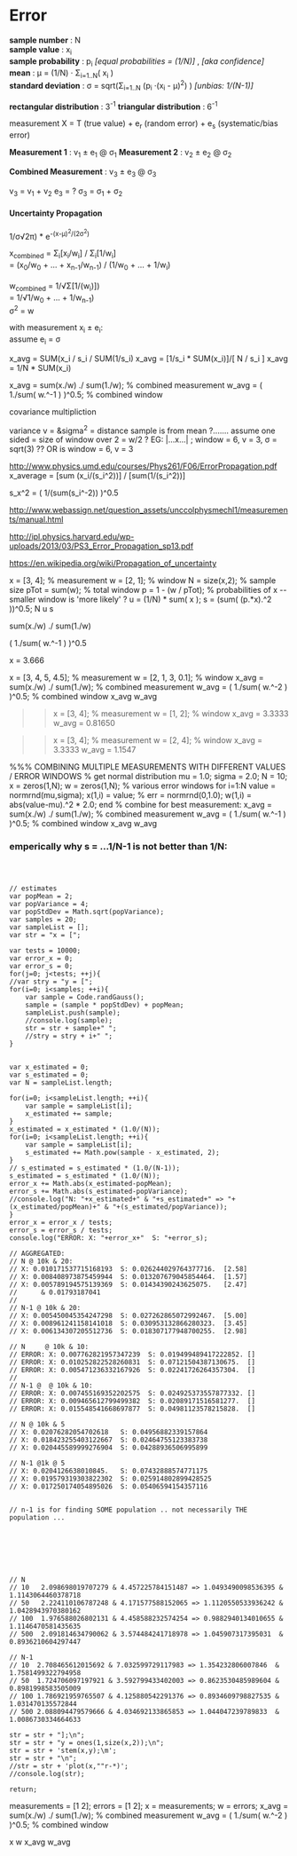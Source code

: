 
# Error


**sample number** : N
<br />
**sample value** : x<sub>i</sub>
<br />
**sample probability** : p<sub>i</sub> _[equal probabilities = (1/N)]_ , _[aka confidence]_
<br />
**mean** : &mu; = (1/N) &middot; &Sigma;<sub>i=1..N</sub>( x<sub>i</sub> )
<br />
**standard deviation** : &sigma; = sqrt(&Sigma;<sub>i=1..N</sub> (p<sub>i</sub> &middot;(x<sub>i</sub> - &mu;)<sup>2</sup>) ) _[unbias: 1/(N-1)]_
<br />


**rectangular distribution** : 3<sup>-1</sup>
**triangular distribution** : 6<sup>-1</sup>


measurement X = T (true value) + e<sub>r</sub> (random error) + e<sub>s</sub> (systematic/bias error)



**Measurement 1** : v<sub>1</sub> &plusmn; e<sub>1</sub> @ &sigma;<sub>1</sub>
**Measurement 2** : v<sub>2</sub> &plusmn; e<sub>2</sub> @ &sigma;<sub>2</sub>


**Combined Measurement** : v<sub>3</sub> &plusmn; e<sub>3</sub> @ &sigma;<sub>3</sub>



v<sub>3</sub> =  v<sub>1</sub> +  v<sub>2</sub>
e<sub>3</sub> = ?
&sigma;<sub>3</sub> = &sigma;<sub>1</sub> + &sigma;<sub>2</sub>


#### Uncertainty Propagation


1/&sigma;&radic;2&pi;) * e<sup>-(x-&mu;)<sup>2</sup>/(2&sigma;<sup>2</sup>)</sup>



x<sub>combined</sub> = &Sigma;<sub>i</sub>[x<sub>i</sub>/w<sub>i</sub>] / &Sigma;<sub>i</sub>[1/w<sub>i</sub>]
<br/>
= (x<sub>0</sub>/w<sub>0</sub> + &hellip; + x<sub>n-1</sub>/w<sub>n-1</sub>) / (1/w<sub>0</sub> + &hellip; + 1/w<sub>i</sub>)
<br/>
<br/>
w<sub>combined</sub> = 1/&radic;&Sigma;[1/(w<sub>i</sub>)])
<br/>
= 1/&radic;1/w<sub>0</sub> + &hellip; + 1/w<sub>n-1</sub>)
<br/>
&sigma;<sup>2</sup> = w
<br/>


with measurement x<sub>i</sub> &plusmn; e<sub>i</sub>:
<br/>
assume e<sub>i</sub> = &sigma;




x_avg = SUM(x_i / s_i / SUM(1/s_i) 
x_avg = [1/s_i * SUM(x_i)]/[ N / s_i ]
x_avg = 1/N * SUM(x_i)



x_avg = sum(x./w) ./ sum(1./w);  % combined measurement
w_avg = ( 1./sum( w.^-1 ) )^0.5; % combined window




covariance multipliction


variance v = &sigma<sup>2</sup> = distance sample is from mean
?....... assume one sided = size of window over 2 = w/2
? EG:  |...x...| ; window = 6, v = 3, &sigma; = sqrt(3)
?? OR is window = 6, v = 3


http://www.physics.umd.edu/courses/Phys261/F06/ErrorPropagation.pdf
x_average = [sum (x_i/(s_i^2))] / [sum(1/(s_i^2))]

s_x^2 = ( 1/(sum(s_i^-2)) )^0.5


http://www.webassign.net/question_assets/unccolphysmechl1/measurements/manual.html

http://ipl.physics.harvard.edu/wp-uploads/2013/03/PS3_Error_Propagation_sp13.pdf

https://en.wikipedia.org/wiki/Propagation_of_uncertainty








x = [3, 4]; % measurement
w = [2, 1]; % window
N = size(x,2); % sample size
pTot = sum(w); % total window
p = 1 - (w / pTot); % probabilities of x -- smaller window is 'more likely' ?
u = (1/N) * sum( x );
s = (sum( (p.*x).^2 ))^0.5;
N
u
s



sum(x./w) ./ sum(1./w) 

( 1./sum( w.^-1 ) )^0.5


x = 3.666

x = [3, 4, 5, 4.5]; % measurement
w = [2, 1, 3, 0.1]; % window
x_avg = sum(x./w) ./ sum(1./w);  % combined measurement
w_avg = ( 1./sum( w.^-2 ) )^0.5; % combined window
x_avg
w_avg




>> x = [3, 4]; % measurement
>> w = [1, 2]; % window
x_avg =  3.3333
w_avg =  0.81650


>> x = [3, 4]; % measurement
>> w = [2, 4]; % window
x_avg =  3.3333
w_avg =  1.1547




%%% COMBINING MULTIPLE MEASUREMENTS WITH DIFFERENT VALUES / ERROR WINDOWS
% get normal distribution
mu = 1.0;
sigma = 2.0;
N = 10;
x = zeros(1,N);
w = zeros(1,N);
% various error windows
for i=1:N
	value = normrnd(mu,sigma);
	x(1,i) = value;
	% err = normrnd(0,1.0);
	w(1,i) = abs(value-mu).^2 * 2.0;
end
% combine for best measurement:
x_avg = sum(x./w) ./ sum(1./w);  % combined measurement
w_avg = ( 1./sum( w.^-1 ) )^0.5; % combined window
x_avg
w_avg



### emperically why s = ...1/N-1 is not better than 1/N:
```



// estimates
var popMean = 2;
var popVariance = 4;
var popStdDev = Math.sqrt(popVariance);
var samples = 20;
var sampleList = [];
var str = "x = [";

var tests = 10000;
var error_x = 0;
var error_s = 0;
for(j=0; j<tests; ++j){
//var stry = "y = [";
for(i=0; i<samples; ++i){
	var sample = Code.randGauss();
	sample = (sample * popStdDev) + popMean;
	sampleList.push(sample);
	//console.log(sample);
	str = str + sample+" ";
	//stry = stry + i+" ";
}


var x_estimated = 0;
var s_estimated = 0;
var N = sampleList.length;

for(i=0; i<sampleList.length; ++i){
	var sample = sampleList[i];
	x_estimated += sample;
}
x_estimated = x_estimated * (1.0/(N));
for(i=0; i<sampleList.length; ++i){
	var sample = sampleList[i];
	s_estimated += Math.pow(sample - x_estimated, 2);
}
// s_estimated = s_estimated * (1.0/(N-1));
s_estimated = s_estimated * (1.0/(N));
error_x += Math.abs(x_estimated-popMean);
error_s += Math.abs(s_estimated-popVariance);
//console.log("N: "+x_estimated+" & "+s_estimated+" => "+(x_estimated/popMean)+" & "+(s_estimated/popVariance));
}
error_x = error_x / tests;
error_s = error_s / tests;
console.log("ERROR: X: "+error_x+"  S: "+error_s);

// AGGREGATED:
// N @ 10k & 20:
// X: 0.010171537715168193  S: 0.026244029764377716.  [2.58]
// X: 0.008408973875459944  S: 0.013207679045854464.  [1.57]
// X: 0.005789194575139369  S: 0.01434390243625075.   [2.47]
//      & 0.01793187041
//
// N-1 @ 10k & 20:
// X: 0.005450045354247298  S: 0.027262865072992467.  [5.00]
// X: 0.008961241158141018  S: 0.030953132866280323.  [3.45]
// X: 0.006134307205512736  S: 0.018307177948700255.  [2.98]

// N     @ 10k & 10:
// ERROR: X: 0.007762821957347239  S: 0.019499489417222852. []
// ERROR: X: 0.010252822528260831  S: 0.07121504387130675.  []
// ERROR: X: 0.005471236332167926  S: 0.02241726264357304.  []
//
// N-1 @  @ 10k & 10:
// ERROR: X: 0.007455169352202575  S: 0.024925373557877332. []
// ERROR: X: 0.009465612799499382  S: 0.02089171516581277.  []
// ERROR: X: 0.015548541668697877  S: 0.04981123578215828.  []

// N @ 10k & 5
// X: 0.02076282054702618   S: 0.04956882339157864
// X: 0.018423255403122667  S: 0.02464755123383738
// X: 0.020445589999276904  S: 0.04288936506995899

// N-1 @1k @ 5
// X: 0.0204126638010845.   S: 0.07432888574771175
// X: 0.019579319303822302  S: 0.025914802899428525
// X: 0.017250174054895026  S: 0.05406594154357116


// n-1 is for finding SOME population .. not necessarily THE population ... 







// N
// 10   2.098698019707279 & 4.457225784151487 => 1.0493490098536395 & 1.1143064460378718
// 50   2.224110106787248 & 4.171577588152065 => 1.1120550533936242 & 1.0428943970380162
// 100  1.976588026802131 & 4.458588232574254 => 0.9882940134010655 & 1.1146470581435635
// 500  2.091814634790062 & 3.574484241718978 => 1.045907317395031  & 0.8936210604297447

// N-1
// 10  2.708465612015692 & 7.032599729117983 => 1.354232806007846  & 1.7581499322794958
// 50  1.724706097197921 & 3.592799433402003 => 0.8623530485989604 & 0.8981998583505009
// 100 1.786921959765507 & 4.125880542291376 => 0.8934609798827535 & 1.031470135572844
// 500 2.088094479579666 & 4.034692133865853 => 1.044047239789833  & 1.0086730334664633

str = str + "];\n";
str = str + "y = ones(1,size(x,2));\n";
str = str + 'stem(x,y);\m';
str = str + "\n";
//str = str + 'plot(x,""r-*)';
//console.log(str);

return;
```





measurements = [1 2];
errors = [1 2];
x = measurements;
w = errors;
x_avg = sum(x./w) ./ sum(1./w);  % combined measurement
w_avg = ( 1./sum( w.^-2 ) )^0.5; % combined window

x
w
x_avg
w_avg







